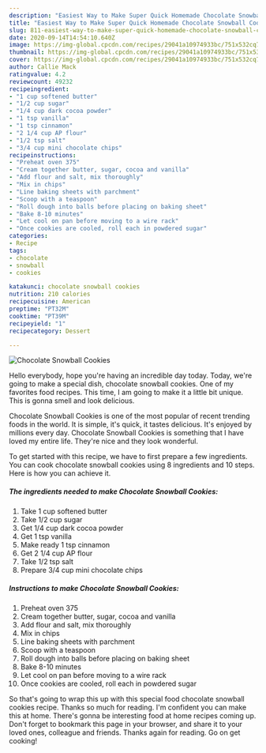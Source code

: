```yaml
---
description: "Easiest Way to Make Super Quick Homemade Chocolate Snowball Cookies"
title: "Easiest Way to Make Super Quick Homemade Chocolate Snowball Cookies"
slug: 811-easiest-way-to-make-super-quick-homemade-chocolate-snowball-cookies
date: 2020-09-14T14:54:10.640Z
image: https://img-global.cpcdn.com/recipes/29041a10974933bc/751x532cq70/chocolate-snowball-cookies-recipe-main-photo.jpg
thumbnail: https://img-global.cpcdn.com/recipes/29041a10974933bc/751x532cq70/chocolate-snowball-cookies-recipe-main-photo.jpg
cover: https://img-global.cpcdn.com/recipes/29041a10974933bc/751x532cq70/chocolate-snowball-cookies-recipe-main-photo.jpg
author: Callie Mack
ratingvalue: 4.2
reviewcount: 49232
recipeingredient:
- "1 cup softened butter"
- "1/2 cup sugar"
- "1/4 cup dark cocoa powder"
- "1 tsp vanilla"
- "1 tsp cinnamon"
- "2 1/4 cup AP flour"
- "1/2 tsp salt"
- "3/4 cup mini chocolate chips"
recipeinstructions:
- "Preheat oven 375"
- "Cream together butter, sugar, cocoa and vanilla"
- "Add flour and salt, mix thoroughly"
- "Mix in chips"
- "Line baking sheets with parchment"
- "Scoop with a teaspoon"
- "Roll dough into balls before placing on baking sheet"
- "Bake 8-10 minutes"
- "Let cool on pan before moving to a wire rack"
- "Once cookies are cooled, roll each in powdered sugar"
categories:
- Recipe
tags:
- chocolate
- snowball
- cookies

katakunci: chocolate snowball cookies 
nutrition: 210 calories
recipecuisine: American
preptime: "PT32M"
cooktime: "PT39M"
recipeyield: "1"
recipecategory: Dessert

---
```



![Chocolate Snowball Cookies](https://img-global.cpcdn.com/recipes/29041a10974933bc/751x532cq70/chocolate-snowball-cookies-recipe-main-photo.jpg)

Hello everybody, hope you're having an incredible day today. Today, we're going to make a special dish, chocolate snowball cookies. One of my favorites food recipes. This time, I am going to make it a little bit unique. This is gonna smell and look delicious.



Chocolate Snowball Cookies is one of the most popular of recent trending foods in the world. It is simple, it's quick, it tastes delicious. It's enjoyed by millions every day. Chocolate Snowball Cookies is something that I have loved my entire life. They're nice and they look wonderful.


To get started with this recipe, we have to first prepare a few ingredients. You can cook chocolate snowball cookies using 8 ingredients and 10 steps. Here is how you can achieve it.

<!--inarticleads1-->

##### The ingredients needed to make Chocolate Snowball Cookies:

1. Take 1 cup softened butter
1. Take 1/2 cup sugar
1. Get 1/4 cup dark cocoa powder
1. Get 1 tsp vanilla
1. Make ready 1 tsp cinnamon
1. Get 2 1/4 cup AP flour
1. Take 1/2 tsp salt
1. Prepare 3/4 cup mini chocolate chips




<!--inarticleads2-->

##### Instructions to make Chocolate Snowball Cookies:

1. Preheat oven 375
1. Cream together butter, sugar, cocoa and vanilla
1. Add flour and salt, mix thoroughly
1. Mix in chips
1. Line baking sheets with parchment
1. Scoop with a teaspoon
1. Roll dough into balls before placing on baking sheet
1. Bake 8-10 minutes
1. Let cool on pan before moving to a wire rack
1. Once cookies are cooled, roll each in powdered sugar




So that's going to wrap this up with this special food chocolate snowball cookies recipe. Thanks so much for reading. I'm confident you can make this at home. There's gonna be interesting food at home recipes coming up. Don't forget to bookmark this page in your browser, and share it to your loved ones, colleague and friends. Thanks again for reading. Go on get cooking!
